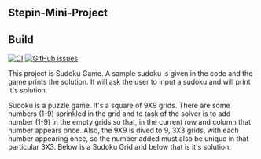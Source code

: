 ## Stepin-Mini-Project

## Build

[![CI](https://github.com/Roopesh16/Stepin-Mini-Project/actions/workflows/cppcheck.yml/badge.svg)](https://github.com/Roopesh16/Stepin-Mini-Project/actions/workflows/cppcheck.yml) [![GitHub issues](https://img.shields.io/github/issues/Roopesh16/Stepin-Mini-Project?style=plastic)](https://github.com/Roopesh16/Stepin-Mini-Project/issues) 


This project is Sudoku Game. A sample sudoku is given in the code and the game prints the solution. It will ask the user to input a sudoku and will print it's solution. 

Sudoku is a puzzle game. It's a square of 9X9 grids. There are some numbers (1-9) sprinkled in the grid and te task of the solver is to add number (1-9) in the empty grids so that, in the current row and column that number appears once. 
Also, the 9X9 is dived to 9, 3X3 grids, with each number appearing once, so the number added must also be unique in that particular 3X3. Below is a Sudoku Grid and below that is it's solution.



